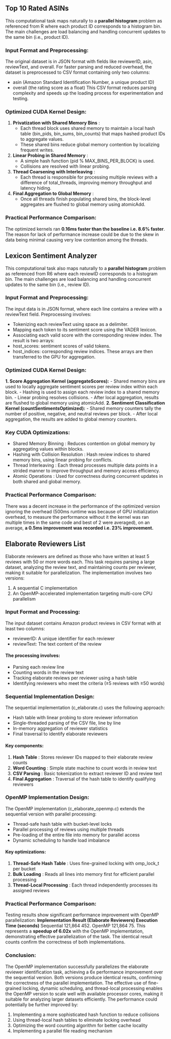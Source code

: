 ## Top 10 Rated ASINs

This computational task maps naturally to a **parallel histogram** problem as referenced from R
where each product ID corresponds to a histogram bin. The main challenges are load balancing
and handling concurrent updates to the same bin (i.e., product ID).

### Input Format and Preprocessing:

The original dataset is in JSON format with fields like reviewerID, asin, reviewText, and
overall. For faster parsing and reduced overhead, the dataset is preprocessed to CSV format
containing only two columns:
- asin (Amazon Standard Identification Number, a unique product ID)
- overall (the rating score as a float)
This CSV format reduces parsing complexity and speeds up the loading process for
experimentation and testing.

### Optimized CUDA Kernel Design:

1. **Privatization with Shared Memory Bins** :
    - Each thread block uses shared memory to maintain a local hash table
       (bin_pids, bin_sums, bin_counts) that maps hashed product IDs to
       aggregate values.
    - These shared bins reduce global memory contention by localizing frequent
       writes.
2. **Linear Probing in Shared Memory** :
    - A simple hash function (pid % MAX_BINS_PER_BLOCK) is used.
    - Collisions are resolved with linear probing.
3. **Thread Coarsening with Interleaving** :
    - Each thread is responsible for processing multiple reviews with a difference of
       total_threads, improving memory throughput and latency hiding.
4. **Final Aggregation to Global Memory** :
    - Once all threads finish populating shared bins, the block-level aggregates are
       flushed to global memory using atomicAdd.

### Practical Performance Comparison:

The optimized kernels ran **0.16ms faster than the baseline i.e. 8.6% faster**. The reason for
lack of performance increase could be due to the skew in data being minimal causing very low
contention among the threads.

## Lexicon Sentiment Analyzer

This computational task also maps naturally to a **parallel histogram** problem as referenced
from R6 where each reviewID corresponds to a histogram bin. The main challenges are load
balancing and handling concurrent updates to the same bin (i.e., review ID).

### Input Format and Preprocessing:

The input data is in JSON format, where each line contains a review with a reviewText field.
Preprocessing involves:

- Tokenizing each reviewText using space as a delimiter.
- Mapping each token to its sentiment score using the VADER lexicon.
- Associating each valid score with the corresponding review index.
The result is two arrays:
- host_scores: sentiment scores of valid tokens.
- host_indices: corresponding review indices.
These arrays are then transferred to the GPU for aggregation.

### Optimized CUDA Kernel Design:

**1. Score Aggregation Kernel (aggregateScores):**
    - Shared memory bins are used to locally aggregate sentiment scores per review index
       within each block.
    - Hashing is used to assign each review index to a shared memory bin.
    - Linear probing resolves collisions.
    - After local aggregation, results are flushed to global memory using atomicAdd.
**2. Sentiment Classification Kernel (countSentimentsOptimized):**
    - Shared memory counters tally the number of positive, negative, and neutral reviews per
       block.
    - After local aggregation, the results are added to global memory counters.

### Key CUDA Optimizations:

- Shared Memory Binning : Reduces contention on global memory by aggregating values
within blocks.
- Hashing with Collision Resolution : Hash review indices to shared memory bins, using
linear probing for conflicts.
- Thread Interleaving : Each thread processes multiple data points in a strided manner to
improve throughput and memory access efficiency.
- Atomic Operations : Used for correctness during concurrent updates in both shared and
global memory.

### Practical Performance Comparison:

There was a decent increase in the performance of the optimized version ignoring the overhead
(500ms runtime was because of GPU initialization overhead, to measure the performance
without it the kernel was ran multiple times in the same code and best of 2 were averaged), on
an average, **a 0.5ms improvement was recorded i.e. 23% improvement.**

## Elaborate Reviewers List

Elaborate reviewers are defined as those who have written at least 5 reviews with 50 or more
words each. This task requires parsing a large dataset, analyzing the review text, and
maintaining counts per reviewer, making it suitable for parallelization.
The implementation involves two versions:

1. A sequential C implementation
2. An OpenMP-accelerated implementation targeting multi-core CPU parallelism

### Input Format and Processing:

The input dataset contains Amazon product reviews in CSV format with at least two columns:
- reviewerID: A unique identifier for each reviewer
- reviewText: The text content of the review

#### The processing involves:

- Parsing each review line
- Counting words in the review text
- Tracking elaborate reviews per reviewer using a hash table
- Identifying reviewers who meet the criteria (≥5 reviews with ≥50 words)

### Sequential Implementation Design:

The sequential implementation (c_elaborate.c) uses the following approach:
- Hash table with linear probing to store reviewer information
- Single-threaded parsing of the CSV file, line by line
- In-memory aggregation of reviewer statistics
- Final traversal to identify elaborate reviewers

#### Key components:

1. **Hash Table** : Stores reviewer IDs mapped to their elaborate review counts
2. **Word Counting** : Simple state machine to count words in review text
3. **CSV Parsing** : Basic tokenization to extract reviewer ID and review text
4. **Final Aggregation** : Traversal of the hash table to identify qualifying reviewers

### OpenMP Implementation Design:

The OpenMP implementation (c_elaborate_openmp.c) extends the sequential version with
parallel processing:

- Thread-safe hash table with bucket-level locks
- Parallel processing of reviews using multiple threads
- Pre-loading of the entire file into memory for parallel access
- Dynamic scheduling to handle load imbalance

#### Key optimizations:

1. **Thread-Safe Hash Table** : Uses fine-grained locking with omp_lock_t per bucket
2. **Bulk Loading** : Reads all lines into memory first for efficient parallel processing
3. **Thread-Local Processing** : Each thread independently processes its assigned reviews

### Practical Performance Comparison:

Testing results show significant performance improvement with OpenMP parallelization:
**Implementation Result (Elaborate
Reviewers)
Execution Time
(seconds)**
Sequential 121,864 452.
OpenMP 121,864 75.
This represents a **speedup of 6.02x** with the OpenMP implementation, demonstrating effective
parallelization of the task. The identical result counts confirm the correctness of both
implementations.

### Conclusion:

The OpenMP implementation successfully parallelizes the elaborate reviewer identification task,
achieving a 6x performance improvement over the sequential version. Both versions produce
identical results, confirming the correctness of the parallel implementation. The effective use of
fine-grained locking, dynamic scheduling, and thread-local processing enables the OpenMP
version to scale well with available processor cores, making it suitable for analyzing larger
datasets efficiently.
The performance could potentially be further improved by:

1. Implementing a more sophisticated hash function to reduce collisions
2. Using thread-local hash tables to eliminate locking overhead
3. Optimizing the word counting algorithm for better cache locality
4. Implementing a parallel file reading mechanism


